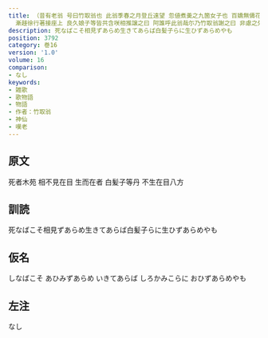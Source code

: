 ```yaml
---
title: （昔有老翁 号曰竹取翁也 此翁季春之月登丘遠望 忽値煮羮之九箇女子也 百嬌無儔花容無止 于時娘子等呼老翁嗤曰 叔父来乎 吹此燭火也 於是翁曰唯<々>
  漸趍徐行著接座上 良久娘子等皆共含咲相推譲之曰 阿誰呼此翁哉尓乃竹取翁謝之曰 非慮之外偶逢神仙 迷惑之心無敢所禁 近狎之罪希贖以歌 即作歌一首[并短歌]）反歌二首
description: 死なばこそ相見ずあらめ生きてあらば白髪子らに生ひずあらめやも
position: 3792
category: 巻16
version: '1.0'
volume: 16
comparison:
- なし
keywords:
- 雑歌
- 歌物語
- 物語
- 作者：竹取翁
- 神仙
- 嘆老
---
```


## 原文

死者木苑 相不見在目 生而在者 白髪子等丹 不生在目八方

## 訓読

死なばこそ相見ずあらめ生きてあらば白髪子らに生ひずあらめやも

## 仮名

しなばこそ あひみずあらめ いきてあらば しろかみこらに おひずあらめやも

## 左注

なし
